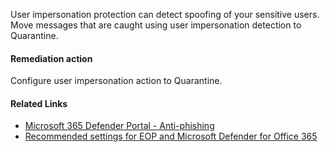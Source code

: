 User impersonation protection can detect spoofing of your sensitive users. Move messages that are caught using user impersonation detection to Quarantine.

#### Remediation action
Configure user impersonation action to Quarantine.

#### Related Links

* [Microsoft 365 Defender Portal - Anti-phishing](https://security.microsoft.com/antiphishing) 
* [Recommended settings for EOP and Microsoft Defender for Office 365](https://aka.ms/orca-atpp-docs-7)
